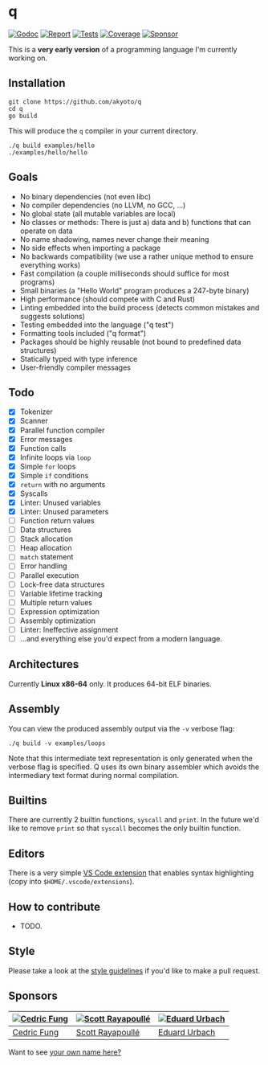 # q

[![Godoc][godoc-image]][godoc-url]
[![Report][report-image]][report-url]
[![Tests][tests-image]][tests-url]
[![Coverage][coverage-image]][coverage-url]
[![Sponsor][sponsor-image]][sponsor-url]

This is a **very early version** of a programming language I'm currently working on.

## Installation

```shell
git clone https://github.com/akyoto/q
cd q
go build
```

This will produce the `q` compiler in your current directory.

```shell
./q build examples/hello
./examples/hello/hello
```

## Goals

* No binary dependencies (not even libc)
* No compiler dependencies (no LLVM, no GCC, ...)
* No global state (all mutable variables are local)
* No classes or methods: There is just a) data and b) functions that can operate on data
* No name shadowing, names never change their meaning
* No side effects when importing a package
* No backwards compatibility (we use a rather unique method to ensure everything works)
* Fast compilation (a couple milliseconds should suffice for most programs)
* Small binaries (a "Hello World" program produces a 247-byte binary)
* High performance (should compete with C and Rust)
* Linting embedded into the build process (detects common mistakes and suggests solutions)
* Testing embedded into the language ("q test")
* Formatting tools included ("q format")
* Packages should be highly reusable (not bound to predefined data structures)
* Statically typed with type inference
* User-friendly compiler messages

## Todo

* [x] Tokenizer
* [x] Scanner
* [x] Parallel function compiler
* [x] Error messages
* [x] Function calls
* [x] Infinite loops via `loop`
* [x] Simple `for` loops
* [x] Simple `if` conditions
* [x] `return` with no arguments
* [x] Syscalls
* [x] Linter: Unused variables
* [x] Linter: Unused parameters
* [ ] Function return values
* [ ] Data structures
* [ ] Stack allocation
* [ ] Heap allocation
* [ ] `match` statement
* [ ] Error handling
* [ ] Parallel execution
* [ ] Lock-free data structures
* [ ] Variable lifetime tracking
* [ ] Multiple return values
* [ ] Expression optimization
* [ ] Assembly optimization
* [ ] Linter: Ineffective assignment
* [ ] ...and everything else you'd expect from a modern language.

## Architectures

Currently **Linux x86-64** only. It produces 64-bit ELF binaries.

## Assembly

You can view the produced assembly output via the `-v` verbose flag:

```shell
./q build -v examples/loops
```

Note that this intermediate text representation is only generated when the verbose flag is specified.
Q uses its own binary assembler which avoids the intermediary text format during normal compilation.

## Builtins

There are currently 2 builtin functions, `syscall` and `print`. In the future we'd like to remove `print` so that `syscall` becomes the only builtin function.

## Editors

There is a very simple [VS Code extension](https://github.com/akyoto/vscode-q) that enables syntax highlighting (copy into `$HOME/.vscode/extensions`).

## How to contribute

* TODO.

## Style

Please take a look at the [style guidelines](https://github.com/akyoto/quality/blob/master/STYLE.md) if you'd like to make a pull request.

## Sponsors

| [![Cedric Fung](https://avatars3.githubusercontent.com/u/2269238?s=70&v=4)](https://github.com/cedricfung) | [![Scott Rayapoullé](https://avatars3.githubusercontent.com/u/11772084?s=70&v=4)](https://github.com/soulcramer) | [![Eduard Urbach](https://avatars3.githubusercontent.com/u/438936?s=70&v=4)](https://eduardurbach.com) |
| --- | --- | --- |
| [Cedric Fung](https://github.com/cedricfung) | [Scott Rayapoullé](https://github.com/soulcramer) | [Eduard Urbach](https://eduardurbach.com) |

Want to see [your own name here?](https://github.com/users/akyoto/sponsorship)

[godoc-image]: https://godoc.org/github.com/akyoto/q?status.svg
[godoc-url]: https://godoc.org/github.com/akyoto/q
[report-image]: https://goreportcard.com/badge/github.com/akyoto/q
[report-url]: https://goreportcard.com/report/github.com/akyoto/q
[tests-image]: https://cloud.drone.io/api/badges/akyoto/q/status.svg
[tests-url]: https://cloud.drone.io/akyoto/q
[coverage-image]: https://codecov.io/gh/akyoto/q/graph/badge.svg
[coverage-url]: https://codecov.io/gh/akyoto/q
[sponsor-image]: https://img.shields.io/badge/github-donate-green.svg
[sponsor-url]: https://github.com/users/akyoto/sponsorship
